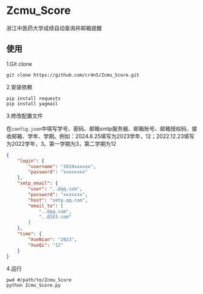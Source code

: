 # Zcmu_Score

浙江中医药大学成绩自动查询并邮箱提醒

## 使用

1.Git clone

```shell
git clone https://github.com/cr4n5/Zcmu_Score.git
```

2.安装依赖

```shell
pip install requests
pip install yagmail
```

3.修改配置文件

在`config.json`中填写学号、密码、邮箱smtp服务器、邮箱账号、邮箱授权码、接收邮箱、学年、学期。例如：2024.6.25填写为2023学年，12；2022.12.23填写为2022学年，3。第一学期为3，第二学期为12

```json
{
    "login": {
        "username": "2019xxxxxx",
        "password": "xxxxxxxx"
    },
    "smtp_email": {
        "user": "..@qq.com",
        "password": "xxxxxxx",
        "host": "smtp.qq.com",
        "email_to": [
            "..@qq.com",
            "..@163.com"
        ]
    },
    "time": {
        "XueNian": "2023",
        "XueQi": "12"
    }
}
```

4.运行

```shell
pwd #/path/to/Zcmu_Score
python Zcmu_Score.py
```
